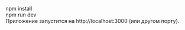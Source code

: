 npm install<br />
npm run dev<br />
Приложение запустится на http://localhost:3000 (или другом порту).
